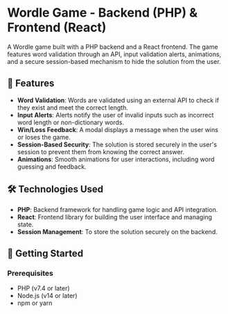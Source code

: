 # Wordle Game - Backend (PHP) & Frontend (React)

A Wordle game built with a PHP backend and a React frontend. The game features word validation through an API, input validation alerts, animations, and a secure session-based mechanism to hide the solution from the user.

## 🚀 Features

- **Word Validation**: Words are validated using an external API to check if they exist and meet the correct length.
- **Input Alerts**: Alerts notify the user of invalid inputs such as incorrect word length or non-dictionary words.
- **Win/Loss Feedback**: A modal displays a message when the user wins or loses the game.
- **Session-Based Security**: The solution is stored securely in the user's session to prevent them from knowing the correct answer.
- **Animations**: Smooth animations for user interactions, including word guessing and feedback.

## 🛠 Technologies Used

- **PHP**: Backend framework for handling game logic and API integration.
- **React**: Frontend library for building the user interface and managing state.
- **Session Management**: To store the solution securely on the backend.

## 📌 Getting Started

### Prerequisites

- PHP (v7.4 or later)
- Node.js (v14 or later)
- npm or yarn
